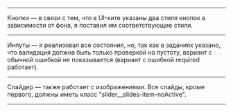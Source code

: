 ________________________________________________________________________________________________________________________________________________________________________________________________

Кнопки — в связи с тем, что в UI-ките указаны два стиля кнопок в зависимости от фона, я поставил им соответствующие стили.
________________________________________________________________________________________________________________________________________________________________________________________________

Инпуты — я реализовал все состояния, но, так как в заданиях указано, что валидация должна быть только проверкой на пустоту, вариант с обычной ошибкой не показывается (вариант с ошибкой required работает).
________________________________________________________________________________________________________________________________________________________________________________________________

Слайдер — также работает с изображениями. Все слайды, кроме первого, должны иметь класс "slider__slides-item-noActive".
________________________________________________________________________________________________________________________________________________________________________________________________